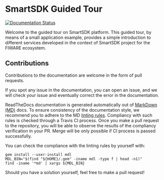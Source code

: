 # SmartSDK Guided Tour

[![Documentation Status](https://readthedocs.org/projects/guided-tour-smartsdk/badge/?version=latest)](http://guided-tour-smartsdk.readthedocs.io/en/latest/?badge=latest)

Welcome to the guided tour on SmartSDK platform. This guided tour, by means of a
small application example, provides a simple introduction to different services
developed in the context of SmartSDK project for the FIWARE ecosystem.

## Contributions

Contributions to the documentation are welcome in the form of pull requests.

If you spot any issue in the documentation, you can open an issue, and we will
check your issue and eventually correct the error in the
documentation.

ReadTheDocs documentation is generated automatically out of [MarkDown (MD)](https://guides.github.com/features/mastering-markdown/)
docs. To ensure consistency of the documentation style, we recommend you to
adhere to the MD [linting rules](https://github.com/markdownlint/markdownlint/blob/master/docs/RULES.md).
Compliancy with such rules is checked through a Travis CI process. Once you make
a pull request to the repository, you will be able to observe the results of
the compliancy verification in your PR. Merge will be only possible if CI
process is passed successfully.

You can check the compliance with the linting rules by yourself with:

``` shell
gem install --user-install mdl
MDL_BIN="$(find "${HOME}/.gem" -iname mdl -type f | head -n1)"
find -iname '*md' | xargs ${MDL_BIN}
```

Should you have a solution yourself, feel free to make a pull request!
